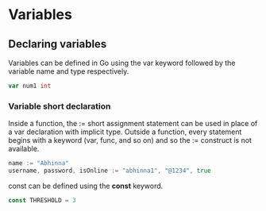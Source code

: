 
# Variables

## Declaring variables

Variables can be defined in Go using the var keyword followed by the variable name and type respectively.

```go
var num1 int
```

### Variable short declaration

Inside a function, the := short assignment statement can be used in place of a var declaration with implicit type.
Outside a function, every statement begins with a keyword (var, func, and so on) and so the := construct is not available.

```go
name := "Abhinna"
username, password, isOnline := "abhinna1", "@1234", true
```

const can be defined using the **const** keyword.

```go
const THRESHOLD = 3
```
